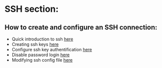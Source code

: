 # SSH section:

## How to create and configure an SSH connection:
* Quick introduction to ssh [here](https://help.ovhcloud.com/csm/fr-dedicated-servers-ssh-introduction?id=kb_article_view&sysparm_article=KB0044339)
* Creating ssh keys [here](https://help.ovhcloud.com/csm/fr-dedicated-servers-creating-ssh-keys?id=kb_article_view&sysparm_article=KB0043385)
* Configure ssh key authentification [here](https://www.digitalocean.com/community/tutorials/how-to-configure-ssh-key-based-authentication-on-a-linux-server)
* Disable password login [here](https://www.pragmaticlinux.com/2021/05/configure-ssh-for-login-without-a-password/)
* Modifying ssh config file [here](https://linuxize.com/post/using-the-ssh-config-file/) 
